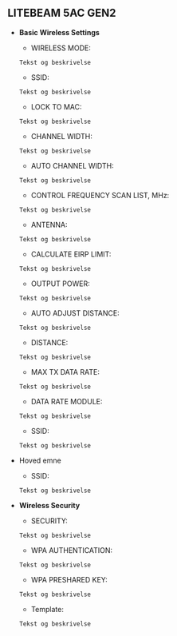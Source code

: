 ## LITEBEAM 5AC GEN2
* **Basic Wireless Settings**
   * WIRELESS MODE: 
   ```ssh
   Tekst og beskrivelse
   ```
   * SSID: 
   ```ssh
   Tekst og beskrivelse
   ```
   * LOCK TO MAC: 
   ```ssh
   Tekst og beskrivelse
   ```
   * CHANNEL WIDTH: 
   ```ssh
   Tekst og beskrivelse
   ```
   * AUTO CHANNEL WIDTH: 
   ```ssh
   Tekst og beskrivelse
   ```
   * CONTROL FREQUENCY SCAN LIST, MHz: 
   ```ssh
   Tekst og beskrivelse
   ```
   * ANTENNA: 
   ```ssh
   Tekst og beskrivelse
   ```
   * CALCULATE EIRP LIMIT: 
   ```ssh
   Tekst og beskrivelse
   ```
   * OUTPUT POWER: 
   ```ssh
   Tekst og beskrivelse
   ```
   * AUTO ADJUST DISTANCE: 
   ```ssh
   Tekst og beskrivelse
   ```
   * DISTANCE: 
   ```ssh
   Tekst og beskrivelse
   ```
   * MAX TX DATA RATE: 
   ```ssh
   Tekst og beskrivelse
   ```
   * DATA RATE MODULE: 
   ```ssh
   Tekst og beskrivelse
   ```
   * SSID: 
   ```ssh
   Tekst og beskrivelse
   ```
* Hoved emne 
   * SSID: 
   ```ssh
   Tekst og beskrivelse
   ```
* **Wireless Security** 
   * SECURITY: 
   ```ssh
   Tekst og beskrivelse
   ```
   * WPA AUTHENTICATION: 
   ```ssh
   Tekst og beskrivelse
   ```
   * WPA PRESHARED KEY: 
   ```ssh
   Tekst og beskrivelse
   ```



   * Template: 
   ```ssh
   Tekst og beskrivelse
   ```
 
